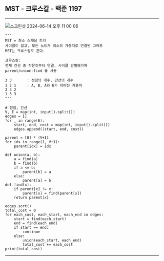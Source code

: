 
## MST - 크루스칼 - 백준 1197
---

![스크린샷 2024-06-14 오후 11 00 06](https://github.com/briiidgehong/A3_algorithm_essential/assets/73451727/9284e441-b884-465e-8649-5304479af685)

```
"""
MST = 최소 스패닝 트리
사이클이 없고, 모든 노드가 최소의 가중치로 연결된 그래프
MST는 크루스칼로 푼다.

크루스칼:
전체 간선 중 작은것부터 연결, 사이클 판별해가며
parent/union-find 를 사용

3 3       : 정점의 개수, 간선의 개수
1 2 1     : A, B, A와 B가 이어진 가중치
2 3 2
1 3 3
"""

# 정점, 간선
V, E = map(int, input().split())
edges = []
for _ in range(E):
    start, end, cost = map(int, input().split())
    edges.append((start, end, cost))

parent = [0] * (V+1)
for idx in range(1, V+1):
    parent[idx] = idx

def union(a, b):
    a = find(a)
    b = find(b)
    if a <= b:
        parent[b] = a
    else:
        parent[a] = b
def find(x):
    if parent[x] != x:
        parent[x] = find(parent[x])
    return parent[x]

edges.sort()
total_cost = 0
for each_cost, each_start, each_end in edges:
    start = find(each_start)
    end = find(each_end)
    if start == end:
        continue
    else:
        union(each_start, each_end)
        total_cost += each_cost
print(total_cost)

```



---
